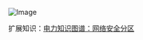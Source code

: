 ![Image](https://github.com/lkboboy/books/blob/master/dd.jpg)

扩展知识：[电力知识图谱：网络安全分区](https://zhuanlan.zhihu.com/p/538591681?utm_id=0)
